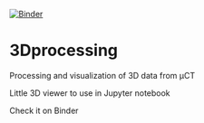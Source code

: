 [![Binder](https://mybinder.org/badge_logo.svg)](https://mybinder.org/v2/gh/AndreEbel/3Dprocessing/master?filepath=3dviewer.ipynb)

# 3Dprocessing
Processing and visualization of 3D data from µCT


Little 3D viewer to use in Jupyter notebook

Check it on Binder 
